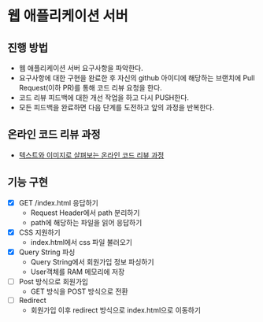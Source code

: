 # 웹 애플리케이션 서버
## 진행 방법
* 웹 애플리케이션 서버 요구사항을 파악한다.
* 요구사항에 대한 구현을 완료한 후 자신의 github 아이디에 해당하는 브랜치에 Pull Request(이하 PR)를 통해 코드 리뷰 요청을 한다.
* 코드 리뷰 피드백에 대한 개선 작업을 하고 다시 PUSH한다.
* 모든 피드백을 완료하면 다음 단계를 도전하고 앞의 과정을 반복한다.

## 온라인 코드 리뷰 과정
* [텍스트와 이미지로 살펴보는 온라인 코드 리뷰 과정](https://github.com/next-step/nextstep-docs/tree/master/codereview)

## 기능 구현
- [x] GET /index.html 응답하기
  - Request Header에서 path 분리하기
  - path에 해당하는 파일을 읽어 응답하기
- [x] CSS 지원하기
  - index.html에서 css 파일 불러오기
- [x] Query String 파싱
  - Query String에서 회원가입 정보 파싱하기
  - User객체를 RAM 메모리에 저장
- [ ] Post 방식으로 회원가입
  - GET 방식을 POST 방식으로 전환
- [ ] Redirect
  - 회원가입 이후 redirect 방식으로 index.html으로 이동하기